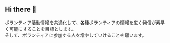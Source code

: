 ## Hi there 👋

ボランティア活動情報を共通化して、各種ボランティアの情報を広く発信が素早く可能にすることを目標とします。  
そして、ボランティアに参加する人を増やしていけることを願います。  

<!--

**Here are some ideas to get you started:**

🙋‍♀️ A short introduction - what is your organization all about?
🌈 Contribution guidelines - how can the community get involved?
👩‍💻 Useful resources - where can the community find your docs? Is there anything else the community should know?
🍿 Fun facts - what does your team eat for breakfast?
🧙 Remember, you can do mighty things with the power of [Markdown](https://docs.github.com/github/writing-on-github/getting-started-with-writing-and-formatting-on-github/basic-writing-and-formatting-syntax)
-->
